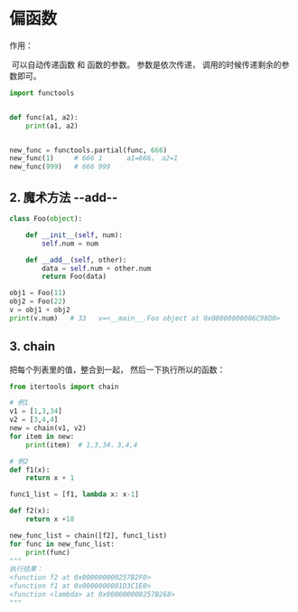 # 偏函数

作用：

​		可以自动传递函数 和 函数的参数。 参数是依次传递， 调用的时候传递剩余的参数即可。

``` python
import functools


def func(a1, a2):
    print(a1, a2)


new_func = functools.partial(func, 666)
new_func(1)     # 666 1      a1=666， a2=1
new_func(999)   # 666 999
```

## 2. 魔术方法 --add--

``` python
class Foo(object):

    def __init__(self, num):
        self.num = num

    def __add__(self, other):
        data = self.num + other.num
        return Foo(data)

obj1 = Foo(11)
obj2 = Foo(22)
v = obj1 + obj2
print(v.num)   # 33   v=<__main__.Foo object at 0x00000000006C98D0>
```

## 3. chain

把每个列表里的值，整合到一起， 然后一下执行所以的函数：

``` python
from itertools import chain

# 例1
v1 = [1,3,34]
v2 = [3,4,4]
new = chain(v1, v2)
for item in new:
    print(item)  # 1,3,34，3,4,4

# 例2
def f1(x):
    return x + 1

func1_list = [f1, lambda x: x-1]

def f2(x):
    return x +10

new_func_list = chain([f2], func1_list)
for func in new_func_list:
    print(func)
"""
执行结果：
<function f2 at 0x000000000257B2F0>
<function f1 at 0x0000000001D3C1E0>
<function <lambda> at 0x000000000257B268>
"""


```

